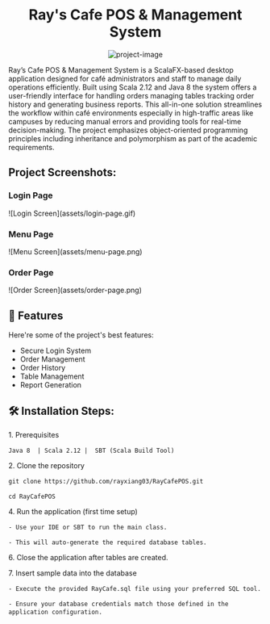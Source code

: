 <h1 align="center" id="title">Ray's Cafe POS &amp; Management System</h1>

<p align="center"><img src="https://socialify.git.ci/rayxiang03/RayCafePOS/image?font=Inter&amp;language=1&amp;name=1&amp;owner=1&amp;pattern=Signal&amp;stargazers=1&amp;theme=Auto" alt="project-image"></p>

<p id="description">Ray’s Cafe POS &amp; Management System is a ScalaFX-based desktop application designed for café administrators and staff to manage daily operations efficiently. Built using Scala 2.12 and Java 8 the system offers a user-friendly interface for handling orders managing tables tracking order history and generating business reports. This all-in-one solution streamlines the workflow within café environments especially in high-traffic areas like campuses by reducing manual errors and providing tools for real-time decision-making. The project emphasizes object-oriented programming principles including inheritance and polymorphism as part of the academic requirements.</p>

<h2>Project Screenshots:</h2>
<h3>Login Page</h3>
![Login Screen](assets/login-page.gif)

<h3>Menu Page</h3>
![Menu Screen](assets/menu-page.png)

<h3>Order Page</h3>
![Order Screen](assets/order-page.png)
  
<h2>🧐 Features</h2>

Here're some of the project's best features:

*   Secure Login System
*   Order Management
*   Order History
*   Table Management
*   Report Generation

<h2>🛠️ Installation Steps:</h2>

<p>1. Prerequisites</p>

```
Java 8  | Scala 2.12 |  SBT (Scala Build Tool)
```

<p>2. Clone the repository</p>

```
git clone https://github.com/rayxiang03/RayCafePOS.git
```

```
cd RayCafePOS
```

<p>4. Run the application (first time setup)</p>

```
- Use your IDE or SBT to run the main class.
```

```
- This will auto-generate the required database tables.
```

<p>6. Close the application after tables are created.</p>

<p>7. Insert sample data into the database</p>

```
- Execute the provided RayCafe.sql file using your preferred SQL tool.
```

```
- Ensure your database credentials match those defined in the application configuration.
```
